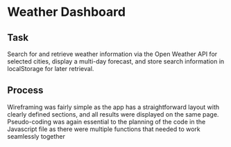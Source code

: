 # Weather Dashboard

## Task

Search for and retrieve weather information via the Open Weather API for selected cities, display a multi-day forecast, and store search information in localStorage for later retrieval.

## Process

Wireframing was fairly simple as the app has a straightforward layout with clearly defined sections, and all results were displayed on the same page. Pseudo-coding was again essential to the planning of the code in the Javascript file as there were multiple functions that needed to work seamlessly together 
